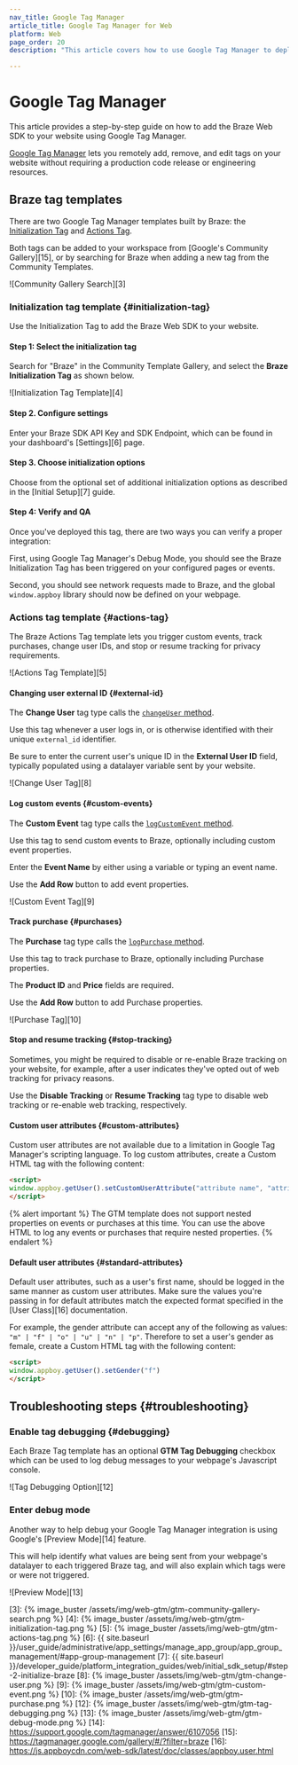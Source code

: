 ```yaml
---
nav_title: Google Tag Manager
article_title: Google Tag Manager for Web
platform: Web
page_order: 20
description: "This article covers how to use Google Tag Manager to deploy Braze to your website."

---
```


# Google Tag Manager

This article provides a step-by-step guide on how to add the Braze Web SDK to your website using Google Tag Manager.

[Google Tag Manager][2] lets you remotely add, remove, and edit tags on your website without requiring a production code release or engineering resources.

## Braze tag templates

There are two Google Tag Manager templates built by Braze: the [Initialization Tag](#initialization-tag) and [Actions Tag](#actions-tag).

Both tags can be added to your workspace from [Google's Community Gallery][15], or by searching for Braze when adding a new tag from the Community Templates.

![Community Gallery Search][3]

### Initialization tag template {#initialization-tag}

Use the Initialization Tag to add the Braze Web SDK to your website.

#### Step 1: Select the initialization tag

Search for "Braze" in the Community Template Gallery, and select the **Braze Initialization Tag** as shown below.

![Initialization Tag Template][4]

#### Step 2. Configure settings

Enter your Braze SDK API Key and SDK Endpoint, which can be found in your dashboard's [Settings][6] page.

#### Step 3. Choose initialization options

Choose from the optional set of additional initialization options as described in the [Initial Setup][7] guide.

#### Step 4: Verify and QA

Once you've deployed this tag, there are two ways you can verify a proper integration:

First, using Google Tag Manager's Debug Mode, you should see the Braze Initialization Tag has been triggered on your configured pages or events.

Second, you should see network requests made to Braze, and the global `window.appboy` library should now be defined on your webpage.

### Actions tag template {#actions-tag}

The Braze Actions Tag template lets you trigger custom events, track purchases, change user IDs, and stop or resume tracking for privacy requirements.

![Actions Tag Template][5]

#### Changing user external ID {#external-id}

The **Change User** tag type calls the [`changeUser` method](https://js.appboycdn.com/web-sdk/latest/doc/modules/appboy.html#changeuser).

Use this tag whenever a user logs in, or is otherwise identified with their unique `external_id` identifier.

Be sure to enter the current user's unique ID in the **External User ID** field, typically populated using a datalayer variable sent by your website.

![Change User Tag][8]

#### Log custom events {#custom-events}

The **Custom Event** tag type calls the [`logCustomEvent` method](https://js.appboycdn.com/web-sdk/latest/doc/modules/appboy.html#logcustomevent).

Use this tag to send custom events to Braze, optionally including custom event properties.

Enter the **Event Name** by either using a variable or typing an event name.

Use the **Add Row** button to add event properties.

![Custom Event Tag][9]

#### Track purchase {#purchases}

The **Purchase** tag type calls the [`logPurchase` method](https://js.appboycdn.com/web-sdk/latest/doc/modules/appboy.html#logpurchase).

Use this tag to track purchase to Braze, optionally including Purchase properties.

The **Product ID** and **Price** fields are required.

Use the **Add Row** button to add Purchase properties.

![Purchase Tag][10]

#### Stop and resume tracking {#stop-tracking}

Sometimes, you might be required to disable or re-enable Braze tracking on your website, for example, after a user indicates they've opted out of web tracking for privacy reasons.

Use the **Disable Tracking** or **Resume Tracking** tag type to disable web tracking or re-enable web tracking, respectively.

#### Custom user attributes {#custom-attributes}

Custom user attributes are not available due to a limitation in Google Tag Manager's scripting language. To log custom attributes, create a Custom HTML tag with the following content:

```html
<script>
window.appboy.getUser().setCustomUserAttribute("attribute name", "attribute value");
</script>
```

{% alert important %}
The GTM template does not support nested properties on events or purchases at this time. You can use the above HTML to log any events or purchases that require nested properties.
{% endalert %}

#### Default user attributes {#standard-attributes}

Default user attributes, such as a user's first name, should be logged in the same manner as custom user attributes. Make sure the values you're passing in for default attributes match the expected format specified in the [User Class][16] documentation.

For example, the gender attribute can accept any of the following as values: `"m" | "f" | "o" | "u" | "n" | "p"`. Therefore to set a user's gender as female, create a Custom HTML tag with the following content:

```html
<script>
window.appboy.getUser().setGender("f")
</script>
```

## Troubleshooting steps {#troubleshooting}

### Enable tag debugging {#debugging}

Each Braze Tag template has an optional **GTM Tag Debugging** checkbox which can be used to log debug messages to your webpage's Javascript console.

![Tag Debugging Option][12]

### Enter debug mode

Another way to help debug your Google Tag Manager integration is using Google's [Preview Mode][14] feature.

This will help identify what values are being sent from your webpage's datalayer to each triggered Braze tag, and will also explain which tags were or were not triggered.

![Preview Mode][13]


[2]: https://support.google.com/tagmanager/answer/6103696
[3]: {% image_buster /assets/img/web-gtm/gtm-community-gallery-search.png %}
[4]: {% image_buster /assets/img/web-gtm/gtm-initialization-tag.png %}
[5]: {% image_buster /assets/img/web-gtm/gtm-actions-tag.png %}
[6]: {{ site.baseurl }}/user_guide/administrative/app_settings/manage_app_group/app_group_management/#app-group-management
[7]: {{ site.baseurl }}/developer_guide/platform_integration_guides/web/initial_sdk_setup/#step-2-initialize-braze
[8]: {% image_buster /assets/img/web-gtm/gtm-change-user.png %}
[9]: {% image_buster /assets/img/web-gtm/gtm-custom-event.png %}
[10]: {% image_buster /assets/img/web-gtm/gtm-purchase.png %}
[12]: {% image_buster /assets/img/web-gtm/gtm-tag-debugging.png %}
[13]: {% image_buster /assets/img/web-gtm/gtm-debug-mode.png %}
[14]: https://support.google.com/tagmanager/answer/6107056
[15]: https://tagmanager.google.com/gallery/#/?filter=braze
[16]: https://js.appboycdn.com/web-sdk/latest/doc/classes/appboy.user.html
